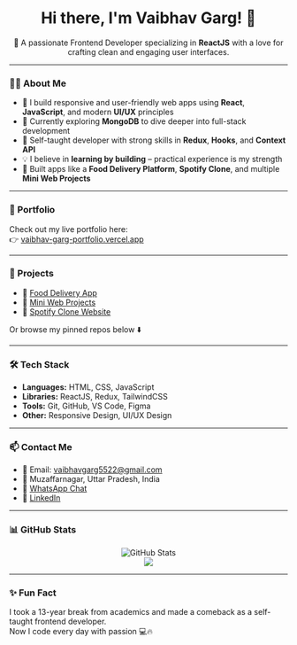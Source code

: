 <h1 align="center">Hi there, I'm Vaibhav Garg! 👋</h1>

<p align="center">
🚀 A passionate Frontend Developer specializing in <strong>ReactJS</strong> with a love for crafting clean and engaging user interfaces.
</p>

---

### 👨‍💻 About Me

- 🔭 I build responsive and user-friendly web apps using **React**, **JavaScript**, and modern **UI/UX** principles  
- 🌱 Currently exploring **MongoDB** to dive deeper into full-stack development  
- 🧠 Self-taught developer with strong skills in **Redux**, **Hooks**, and **Context API**  
- 💡 I believe in **learning by building** – practical experience is my strength  
- 🧩 Built apps like a **Food Delivery Platform**, **Spotify Clone**, and multiple **Mini Web Projects**  

---

### 💼 Portfolio

Check out my live portfolio here:  
👉 [vaibhav-garg-portfolio.vercel.app](https://vaibhav-garg-portfolio.vercel.app)

---

### 🚀 Projects

- 🔗 [Food Delivery App](https://github.com/vaibhavgarg5522/food-delivery-app)  
- 🔗 [Mini Web Projects](https://github.com/vaibhavgarg5522/mini-web-projects)  
- 🔗 [Spotify Clone Website](https://github.com/vaibhavgarg5522/spotify-clone)  

Or browse my pinned repos below ⬇️

---

### 🛠️ Tech Stack

- **Languages:** HTML, CSS, JavaScript  
- **Libraries:** ReactJS, Redux, TailwindCSS  
- **Tools:** Git, GitHub, VS Code, Figma  
- **Other:** Responsive Design, UI/UX Design

---

### 📫 Contact Me

- 📧 Email: [vaibhavgarg5522@gmail.com](mailto:vaibhavgarg5522@gmail.com)  
- 📍 Muzaffarnagar, Uttar Pradesh, India  
- 💬 [WhatsApp Chat](https://wa.me/918218390981)  
- 🔗 [LinkedIn](https://www.linkedin.com/in/vaibhav-garg-468a5134a/)

---

### 📊 GitHub Stats

<p align="center">
  <img src="https://github-readme-stats.vercel.app/api?username=vaibhavgarg5522&show_icons=true&theme=radical" alt="GitHub Stats" />
  <br/>
  <img src="https://github-readme-stats.vercel.app/api/top-langs/?username=vaibhavgarg5522&layout=compact&theme=radical" />
</p>

---

### ✨ Fun Fact

I took a 13-year break from academics and made a comeback as a self-taught frontend developer.  
Now I code every day with passion 💻🔥
